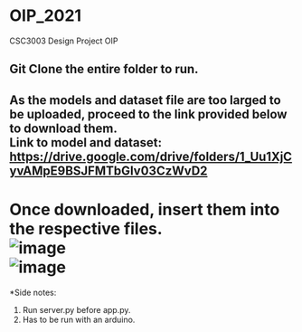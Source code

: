 # OIP_2021
CSC3003 Design Project OIP

## Git Clone the entire folder to run.

## As the models and dataset file are too larged to be uploaded, proceed to the link provided below to download them. <br/> Link to model and dataset: https://drive.google.com/drive/folders/1_Uu1XjCyvAMpE9BSJFMTbGIv03CzWvD2

# Once downloaded, insert them into the respective files. <br/> ![image](https://user-images.githubusercontent.com/60659369/131821735-80bc9d8c-a2a9-43c1-9f4b-92f7d814d058.png) <br/> ![image](https://user-images.githubusercontent.com/60659369/131821767-83007773-461e-465f-ae2c-e551cbf974a3.png)

*Side notes: 
1) Run server.py before app.py.
2) Has to be run with an arduino. 
